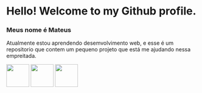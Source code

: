 # Hello! Welcome to my Github profile.
### Meus nome é Mateus

Atualmente estou aprendendo desemvolvimento web, e esse é um repositorio que contem 
um pequeno projeto que está me ajudando nessa empreitada.




<img src="https://cdn.jsdelivr.net/gh/devicons/devicon/icons/html5/html5-original-wordmark.svg" width="60" heigth="60"/> <img src="https://cdn.jsdelivr.net/gh/devicons/devicon/icons/css3/css3-original-wordmark.svg" width="60" heigth="60"/> <img src="https://cdn.jsdelivr.net/gh/devicons/devicon/icons/javascript/javascript-original.svg" width="60" heigth="60"/>
